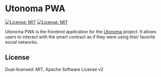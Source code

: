 # Utonoma PWA

[![License: MIT](https://img.shields.io/badge/License-MIT-yellow.svg)](https://opensource.org/licenses/MIT)
[![License: MIT](https://img.shields.io/badge/License-Apache_2.0-blue.svg)](https://opensource.org/license/apache-2-0)

Utonoma PWA is the frontend application for the [Utonoma](https://github.com/AstroSamus/utonoma) project. It allows users to interact with the smart contract as if they were using their favorite social networks.

## License
Dual-licensed: MIT, Apache Software License v2
